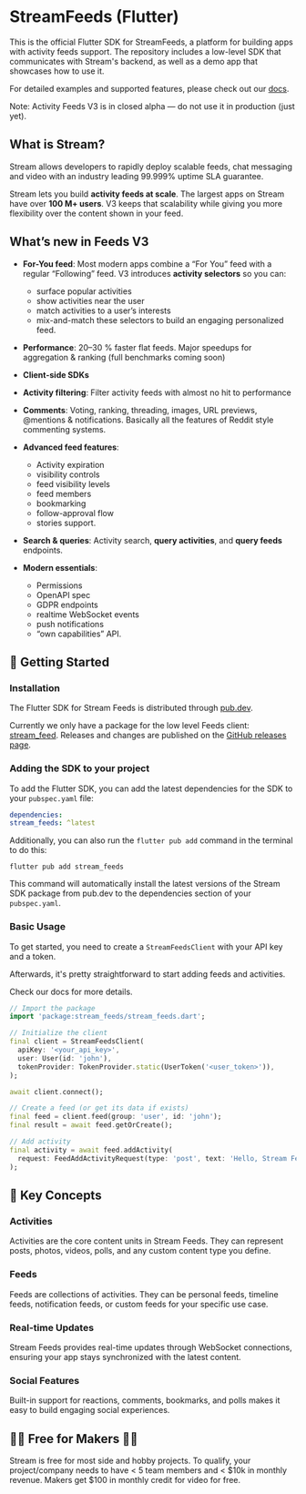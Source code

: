 # StreamFeeds (Flutter)

This is the official Flutter SDK for StreamFeeds, a platform for building apps with activity feeds support. The repository includes a low-level SDK that communicates with Stream's backend, as well as a demo app that showcases how to use it.

For detailed examples and supported features, please check out our [docs](https://getstream.io/activity-feeds/docs/flutter/).

Note: Activity Feeds V3 is in closed alpha — do not use it in production (just yet).

## What is Stream?

Stream allows developers to rapidly deploy scalable feeds, chat messaging and video with an industry leading 99.999% uptime SLA guarantee.

Stream lets you build **activity feeds at scale**. The largest apps on Stream have over **100 M+ users**.
V3 keeps that scalability while giving you more flexibility over the content shown in your feed.

## What’s new in Feeds V3

- **For-You feed**: Most modern apps combine a “For You” feed with a regular “Following” feed. V3 introduces **activity selectors** so you can:
  - surface popular activities
  - show activities near the user
  - match activities to a user’s interests
  - mix-and-match these selectors to build an engaging personalized feed.

- **Performance**: 20–30 % faster flat feeds. Major speedups for aggregation & ranking (full benchmarks coming soon)

- **Client-side SDKs**

- **Activity filtering**: Filter activity feeds with almost no hit to performance

- **Comments**: Voting, ranking, threading, images, URL previews, @mentions & notifications. Basically all the features of Reddit style commenting systems.

- **Advanced feed features**:
  - Activity expiration
  - visibility controls
  - feed visibility levels
  - feed members
  - bookmarking
  - follow-approval flow
  - stories support.

- **Search & queries**: Activity search, **query activities**, and **query feeds** endpoints.

- **Modern essentials**:
  - Permissions
  - OpenAPI spec
  - GDPR endpoints
  - realtime WebSocket events
  - push notifications
  - “own capabilities” API.

## 🚀 Getting Started

### Installation

The Flutter SDK for Stream Feeds is distributed through [pub.dev](https://pub.dev).

Currently we only have a package for the low level Feeds client: [stream_feed](https://pub.dev/packages/stream_feed).
Releases and changes are published on the [GitHub releases page](https://github.com/GetStream/stream-feeds-flutter/releases).

### Adding the SDK to your project

To add the Flutter SDK, you can add the latest dependencies for the SDK to your `pubspec.yaml` file:

```yaml
dependencies:
stream_feeds: ^latest
```
Additionally, you can also run the `flutter pub add` command in the terminal to do this:

```shell
flutter pub add stream_feeds
```

This command will automatically install the latest versions of the Stream SDK package from pub.dev to the dependencies section of your `pubspec.yaml`.

### Basic Usage

To get started, you need to create a `StreamFeedsClient` with your API key and a token.

Afterwards, it's pretty straightforward to start adding feeds and activities.

Check our docs for more details.

```dart
// Import the package
import 'package:stream_feeds/stream_feeds.dart';

// Initialize the client
final client = StreamFeedsClient(
  apiKey: '<your_api_key>',
  user: User(id: 'john'),
  tokenProvider: TokenProvider.static(UserToken('<user_token>')),
);

await client.connect();

// Create a feed (or get its data if exists)
final feed = client.feed(group: 'user', id: 'john');
final result = await feed.getOrCreate();

// Add activity
final activity = await feed.addActivity(
  request: FeedAddActivityRequest(type: 'post', text: 'Hello, Stream Feeds!'),
);
```

## 📖 Key Concepts

### Activities

Activities are the core content units in Stream Feeds. They can represent posts, photos, videos, polls, and any custom content type you define.

### Feeds

Feeds are collections of activities. They can be personal feeds, timeline feeds, notification feeds, or custom feeds for your specific use case.

### Real-time Updates

Stream Feeds provides real-time updates through WebSocket connections, ensuring your app stays synchronized with the latest content.

### Social Features

Built-in support for reactions, comments, bookmarks, and polls makes it easy to build engaging social experiences.

## 👩‍💻 Free for Makers 👨‍💻

Stream is free for most side and hobby projects. To qualify, your project/company needs to have < 5 team members and < $10k in monthly revenue. Makers get $100 in monthly credit for video for free.
